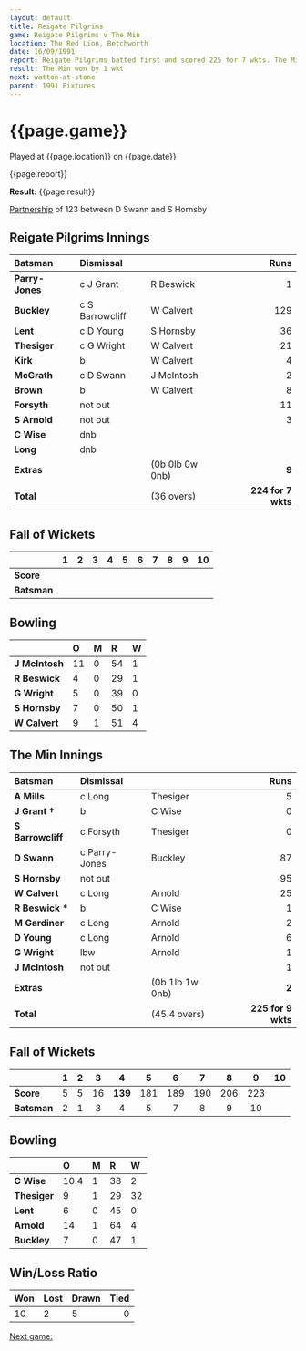 ```yaml
---
layout: default
title: Reigate Pilgrims
game: Reigate Pilgrims v The Min
location: The Red Lion, Betchworth
date: 16/09/1991
report: Reigate Pilgrims batted first and scored 225 for 7 wkts. The Min replied with 225 for 9 wkts
result: The Min won by 1 wkt
next: watton-at-stone
parent: 1991 Fixtures
---
```


# {{page.game}}

Played at {{page.location}} on {{page.date}}

{{page.report}}

**Result:** {{page.result}}

[Partnership](/partnerships) of 123 between D Swann and S Hornsby

## Reigate Pilgrims Innings

| Batsman | Dismissal |  | Runs |
|:---|:---|---|---:|
| **Parry-Jones** | c J Grant | R Beswick | 1 | 
| **Buckley** | c S Barrowcliff | W Calvert | 129 | 
| **Lent** | c D Young | S Hornsby | 36 | 
| **Thesiger** | c G Wright | W Calvert | 21 | 
| **Kirk** | b | W Calvert | 4 | 
| **McGrath** | c D Swann | J McIntosh | 2 |
| **Brown** | b | W Calvert | 8 | 
| **Forsyth** | not out |  | 11 |
| **S Arnold** | not out |  | 3 | 
| **C Wise** | dnb |  |  | 
| **Long** | dnb |  |  |
| **Extras** | | (0b 0lb 0w 0nb) | **9** | 
| **Total** | | (36 overs) | **224 for 7 wkts** | 

## Fall of Wickets

| | 1 | 2 | 3 | 4 | 5 | 6 | 7 | 8 | 9 | 10 |
|---|:---:|:---:|:---:|:---:|:---:|:---:|:---:|:---:|:---:|:---:|
| **Score** |  |  |  |  |  |  |  |  |  |  |
| **Batsman** |  |  |  |  |  |  |  |  |  |  |

## Bowling

| | O | M | R | W |
|---|:---|:---|:---|:---|
| **J McIntosh** | 11 | 0 | 54 | 1 | 
| **R Beswick** | 4 | 0 | 29 | 1 | 
| **G Wright** | 5 | 0 | 39 | 0 | 
| **S Hornsby** | 7 | 0 | 50 | 1 | 
| **W Calvert** | 9 | 1 | 51 | 4 |

## The Min Innings

| Batsman | Dismissal |  | Runs |
|:---|:---|---|---:|
| **A Mills** | c Long | Thesiger | 5 | 
| **J Grant &#8224;** | b | C Wise | 0 | 
| **S Barrowcliff** | c Forsyth | Thesiger | 0 | 
| **D Swann** | c Parry-Jones | Buckley | 87 | 
| **S Hornsby** | not out |  | 95 | 
| **W Calvert** | c Long | Arnold | 25 | 
| **R Beswick &#42;** | b | C Wise | 1 | 
| **M Gardiner** | c Long | Arnold | 2 | 
| **D Young** | c Long | Arnold | 6 | 
| **G Wright** | lbw | Arnold | 1 | 
| **J McIntosh** | not out |  | 1 | 
| **Extras** | | (0b 1lb 1w 0nb) | **2** | 
| **Total** | | (45.4 overs) | **225 for 9 wkts** | 

## Fall of Wickets

| | 1 | 2 | 3 | 4 | 5 | 6 | 7 | 8 | 9 | 10 |
|---|:---:|:---:|:---:|:---:|:---:|:---:|:---:|:---:|:---:|:---:|
| **Score** | 5 | 5 | 16 | **139** | 181 | 189 | 190 | 206 | 223 |  | 
| **Batsman** | 2 | 1 | 3 | 4 | 5 | 7 | 8 | 9 | 10 |  | 

## Bowling

| | O | M | R | W |
|---|:---|:---|:---|:---|
| **C Wise** | 10.4 | 1 | 38 | 2 | 
| **Thesiger** | 9 | 1 | 29 | 32 | 
| **Lent** | 6 | 0 | 45 | 0 | 
| **Arnold** | 14 | 1 | 64 | 4 | 
| **Buckley** | 7 | 0 | 47 | 1 | 

## Win/Loss Ratio

| Won | Lost | Drawn | Tied |
|:---|:---|:---|---:|
| 10 | 2 | 5 | 0 |

[Next game:]({{page.next}})